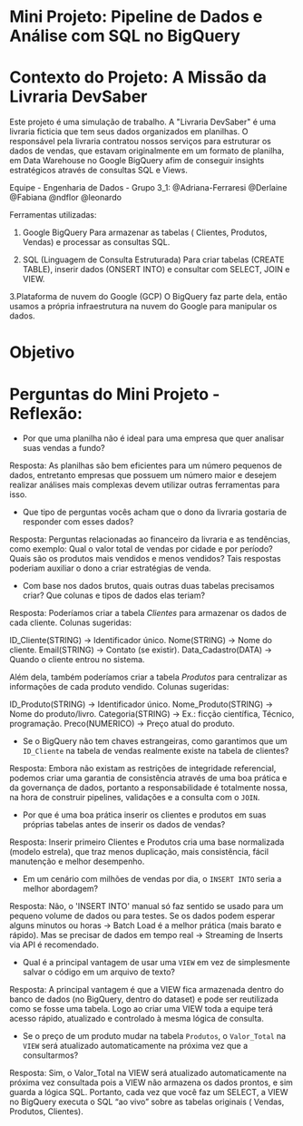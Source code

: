 # Mini Projeto: Pipeline de Dados e Análise com SQL no BigQuery

# Contexto do Projeto: A Missão da Livraria DevSaber
Este projeto é uma simulação de trabalho. A "Livraria DevSaber" é uma livraria ficticia que tem seus dados organizados em planilhas. O responsável pela livraria contratou nossos serviços para estruturar os dados de vendas, que estavam originalmente em um formato de planilha, em Data Warehouse no Google BigQuery afim de conseguir insights estratégicos através de consultas SQL e Views.

Equipe - Engenharia de Dados - Grupo 3_1: 
@Adriana-Ferraresi
@Derlaine
@Fabiana 
@ndflor
@leonardo


Ferramentas utilizadas:
1. Google BigQuery
Para armazenar as tabelas ( Clientes, Produtos, Vendas) e processar as consultas SQL.

2. SQL (Linguagem de Consulta Estruturada)
Para criar tabelas (CREATE TABLE), inserir dados (ONSERT INTO) e consultar com SELECT, JOIN e VIEW.

3.Plataforma de nuvem do Google (GCP)
O BigQuery faz parte dela, então usamos a própria infraestrutura na nuvem do Google para manipular os dados.


# Objetivo

# Perguntas do Mini Projeto - Reflexão:
- Por que uma planilha não é ideal para uma empresa que quer analisar suas vendas a fundo?

Resposta: As planilhas são bem eficientes para um número pequenos de dados, entretanto empresas que possuem um número maior e desejem realizar análises mais complexas devem utilizar outras ferramentas para isso.

  
- Que tipo de perguntas vocês acham que o dono da livraria gostaria de responder com esses dados?

Resposta: Perguntas relacionadas ao financeiro da livraria e as tendências, como exemplo: Qual o valor total de vendas por cidade e por período? Quais são os produtos mais vendidos e menos vendidos? Tais respostas poderiam auxiliar o dono a criar estratégias de venda.

   
- Com base nos dados brutos, quais outras duas tabelas precisamos criar? Que colunas e tipos de dados elas teriam?

Resposta: Poderíamos criar a tabela *Clientes* para armazenar os dados de cada cliente. Colunas sugeridas:

ID_Cliente(STRING) → Identificador único.
Nome(STRING) → Nome do cliente.
Email(STRING) → Contato (se existir).
Data_Cadastro(DATA) → Quando o cliente entrou no sistema.

Além dela, também poderíamos criar a tabela *Produtos* para centralizar as informações de cada produto vendido. Colunas sugeridas:

ID_Produto(STRING) → Identificador único.
Nome_Produto(STRING) → Nome do produto/livro.
Categoria(STRING) → Ex.: ficção científica, Técnico, programação.
Preco(NUMERICO) → Preço atual do produto.

- Se o BigQuery não tem chaves estrangeiras, como garantimos que um `ID_Cliente` na tabela de vendas realmente existe na tabela de clientes?

Resposta: Embora não existam as restrições de integridade referencial, podemos criar uma garantia de consistência através de uma boa prática e da governança de dados, portanto a responsabilidade é totalmente nossa, na hora de construir pipelines, validações e a consulta com o `JOIN`.


- Por que é uma boa prática inserir os clientes e produtos em suas próprias tabelas antes de inserir os dados de vendas?

Resposta: Inserir primeiro Clientes e Produtos cria uma base normalizada (modelo estrela), que traz menos duplicação, mais consistência, fácil manutenção e melhor desempenho.


- Em um cenário com milhões de vendas por dia, o `INSERT INTO` seria a melhor abordagem?

 Resposta: Não, o 'INSERT INTO' manual só faz sentido se usado para um pequeno volume de dados ou para testes. Se os dados podem esperar alguns minutos ou horas → Batch Load é a melhor prática (mais barato e rápido). Mas se precisar de dados em tempo real → Streaming de Inserts via API é recomendado.

- Qual é a principal vantagem de usar uma `VIEW` em vez de simplesmente salvar o código em um arquivo de texto?

Resposta: A principal vantagem é que a VIEW fica armazenada dentro do banco de dados (no BigQuery, dentro do dataset) e pode ser reutilizada como se fosse uma tabela. Logo ao criar uma VIEW toda a equipe terá acesso rápido, atualizado e controlado à mesma lógica de consulta.


- Se o preço de um produto mudar na tabela `Produtos`, o `Valor_Total` na `VIEW` será atualizado automaticamente na próxima vez que a consultarmos?

Resposta: Sim, o Valor_Total na VIEW será atualizado automaticamente na próxima vez consultada pois a VIEW não armazena os dados prontos, e sim guarda a lógica SQL. Portanto, cada vez que você faz um SELECT, a VIEW no BigQuery executa o SQL “ao vivo” sobre as tabelas originais ( Vendas, Produtos, Clientes).

